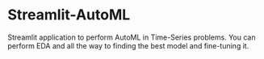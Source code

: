 # Streamlit-AutoML
Streamlit application to perform AutoML in Time-Series problems.  You can perform EDA and all the way to finding the best model and fine-tuning it.
